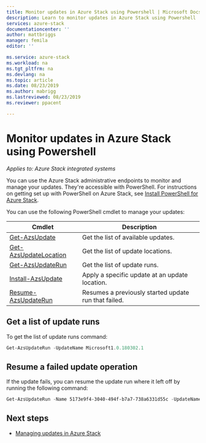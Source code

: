```yaml
---
title: Monitor updates in Azure Stack using Powershell | Microsoft Docs
description: Learn to monitor updates in Azure Stack using Powershell
services: azure-stack
documentationcenter: ''
author: mattbriggs
manager: femila
editor: ''

ms.service: azure-stack
ms.workload: na
ms.tgt_pltfrm: na
ms.devlang: na
ms.topic: article
ms.date: 08/23/2019
ms.author: mabrigg
ms.lastreviewed: 08/23/2019
ms.reviewer: ppacent 

---
```


# Monitor updates in Azure Stack using Powershell

*Applies to: Azure Stack integrated systems*

You can use the Azure Stack administrative endpoints to monitor and manage your updates. They're accessible with PowerShell. For instructions on getting set up with PowerShell on Azure Stack, see [Install PowerShell for Azure Stack](azure-stack-powershell-install.md).

You can use the following PowerShell cmdlet to manage your updates:

| Cmdlet | Description |
|------------------------------------------------------|-------------|
| [Get-AzsUpdate](https://docs.microsoft.com/powershell/module/azs.update.admin/Get-AzsUpdate?view=azurestackps-1.7.2) | Get the list of available updates. |
| [Get-AzsUpdateLocation](https://docs.microsoft.com/powershell/module/azs.update.admin/Get-AzsUpdateLocation?view=azurestackps-1.7.2)| Get the list of update locations. |
| [Get-AzsUpdateRun](https://docs.microsoft.com/powershell/module/azs.update.admin/Get-AzsUpdateRun?view=azurestackps-1.7.2) | Get the list of update runs.  |
| [Install-AzsUpdate](https://docs.microsoft.com/powershell/module/azs.update.admin/Install-AzsUpdate?view=azurestackps-1.7.2) | Apply a specific update at an update location. |
| [Resume-AzsUpdateRun](https://docs.microsoft.com/powershell/module/azs.update.admin/Resume-AzsUpdateRun?view=azurestackps-1.7.2) | Resumes a previously started update run that failed. |

## Get a list of update runs

To get the list of update runs command:

```powershell
Get-AzsUpdateRun -UpdateName Microsoft1.0.180302.1
```

## Resume a failed update operation

If the update fails, you can resume the update run where it left off by running the following command:

```powershell
Get-AzsUpdateRun -Name 5173e9f4-3040-494f-b7a7-738a6331d55c -UpdateName Microsoft1.0.180305.1 | Resume-AzsUpdateRun
```

## Next steps

-   [Managing updates in Azure Stack](https://docs.microsoft.com/azure-stack/operator/azure-stack-updates)